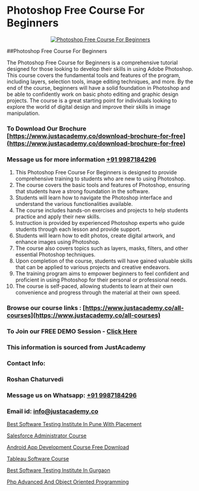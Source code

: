 # Photoshop Free Course For Beginners

<p align="center">
  <a href="https://justacademy.co/course-detail/photoshop-training">
    <img src="https://justacademy.co/storage2/course_image/1676637576_course_image.webp" alt="Photoshop Free Course For Beginners">
  </a>
</p>
##Photoshop Free Course For Beginners

The Photoshop Free Course for Beginners is a comprehensive tutorial designed for those looking to develop their skills in using Adobe Photoshop. This course covers the fundamental tools and features of the program, including layers, selection tools, image editing techniques, and more. By the end of the course, beginners will have a solid foundation in Photoshop and be able to confidently work on basic photo editing and graphic design projects. The course is a great starting point for individuals looking to explore the world of digital design and improve their skills in image manipulation.
### To Download Our Brochure [https://www.justacademy.co/download-brochure-for-free](https://www.justacademy.co/download-brochure-for-free)
### Message us for more information [+91 9987184296](https://api.whatsapp.com/send?phone=919987184296)
1) This Photoshop Free Course For Beginners is designed to provide comprehensive training to students who are new to using Photoshop.
2) The course covers the basic tools and features of Photoshop, ensuring that students have a strong foundation in the software.
3) Students will learn how to navigate the Photoshop interface and understand the various functionalities available.
4) The course includes hands-on exercises and projects to help students practice and apply their new skills.
5) Instruction is provided by experienced Photoshop experts who guide students through each lesson and provide support.
6) Students will learn how to edit photos, create digital artwork, and enhance images using Photoshop.
7) The course also covers topics such as layers, masks, filters, and other essential Photoshop techniques.
8) Upon completion of the course, students will have gained valuable skills that can be applied to various projects and creative endeavors.
9) The training program aims to empower beginners to feel confident and proficient in using Photoshop for their personal or professional needs.
10) The course is self-paced, allowing students to learn at their own convenience and progress through the material at their own speed.

### Browse our course links : [https://www.justacademy.co/all-courses](https://www.justacademy.co/all-courses) 
### To Join our FREE DEMO Session - [Click Here](https://www.justacademy.co/register-for-course-demo)


### This information is sourced from JustAcademy
### Contact Info:
### Roshan Chaturvedi
### Message us on Whatsapp: [+91 9987184296](https://api.whatsapp.com/send?phone=919987184296)
### Email id: [info@justacademy.co](mailto:info@justacademy.co)
                
[Best Software Testing Institute In Pune With Placement](https://www.linkedin.com/pulse/best-software-testing-institute-pune-placement-wqhmf?trackingId=dFTcIKdCuMY7%2B8mk3Qtw%2Bg%3D%3D&lipi=urn%3Ali%3Apage%3Ad_flagship3_company_admin%3BjwbjXdoOSmefqxJib%2FbqYQ%3D%3D)

[Salesforce Administrator Course](https://www.linkedin.com/pulse/salesforce-administrator-course-software-training-sunnyvale-j24uc?trackingId=pSpGQsI5exGgnMhglDj07Q%3D%3D&lipi=urn%3Ali%3Apage%3Ad_flagship3_company_admin%3BviNdRu1RQq6I56HA85%2BzdA%3D%3D)

[Android App Development Course Free Download](https://medium.com/@akanshapatil/android-app-development-course-free-download-c9c7d8180d59)

[Tableau Software Course](https://medium.com/@kumarishimmi99/tableau-software-course-ce2dea8fe771)

[Best Software Testing Institute In Gurgaon](https://justacademyin.github.io/justacademy/best-software-testing-institute-in-gurgaon)

[Php Advanced And Object Oriented Programming](https://justacademyin.github.io/justacademy/php-advanced-and-object-oriented-programming)

